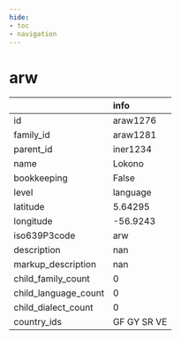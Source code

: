 ```yaml
---
hide:
- toc
- navigation
---
```

# arw
|                      | info        |
|:---------------------|:------------|
| id                   | araw1276    |
| family_id            | araw1281    |
| parent_id            | iner1234    |
| name                 | Lokono      |
| bookkeeping          | False       |
| level                | language    |
| latitude             | 5.64295     |
| longitude            | -56.9243    |
| iso639P3code         | arw         |
| description          | nan         |
| markup_description   | nan         |
| child_family_count   | 0           |
| child_language_count | 0           |
| child_dialect_count  | 0           |
| country_ids          | GF GY SR VE |